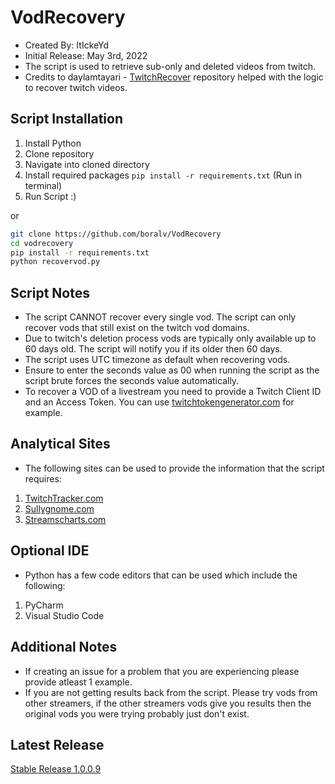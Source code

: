 # VodRecovery

* Created By: ItIckeYd
* Initial Release: May 3rd, 2022
* The script is used to retrieve sub-only and deleted videos from twitch.
* Credits to daylamtayari - [TwitchRecover](https://github.com/TwitchRecover/TwitchRecover) repository helped with the logic to recover twitch videos.

## Script Installation

1. Install Python
2. Clone repository
3. Navigate into cloned directory
4. Install required packages ``` pip install -r requirements.txt ``` (Run in terminal)
5. Run Script :)

or

```bash
git clone https://github.com/boralv/VodRecovery
cd vodrecovery
pip install -r requirements.txt
python recovervod.py
```

## Script Notes

* The script CANNOT recover every single vod. The script can only recover vods that still exist on the twitch vod domains.
* Due to twitch's deletion process vods are typically only available up to 60 days old. The script will notify you if its older then 60 days.
* The script uses UTC timezone as default when recovering vods.
* Ensure to enter the seconds value as 00 when running the script as the script brute forces the seconds value automatically.
* To recover a VOD of a livestream you need to provide a Twitch Client ID and an Access Token. You can use [twitchtokengenerator.com](https://twitchtokengenerator.com) for example.

## Analytical Sites

* The following sites can be used to provide the information that the script requires:

1. [TwitchTracker.com](https://twitchtracker.com/)
2. [Sullygnome.com](https://sullygnome.com/)
3. [Streamscharts.com](https://streamscharts.com/)

## Optional IDE

* Python has a few code editors that can be used which include the following:

1. PyCharm
2. Visual Studio Code

## Additional Notes

* If creating an issue for a problem that you are experiencing please provide atleast 1 example.
* If you are not getting results back from the script. Please try vods from other streamers, if the other streamers vods give you results then the original vods you were trying probably just don't exist.

## Latest Release

[Stable Release 1.0.0.9](https://github.com/ItIckeYd/VodRecovery/releases/tag/1.0.0.9)
